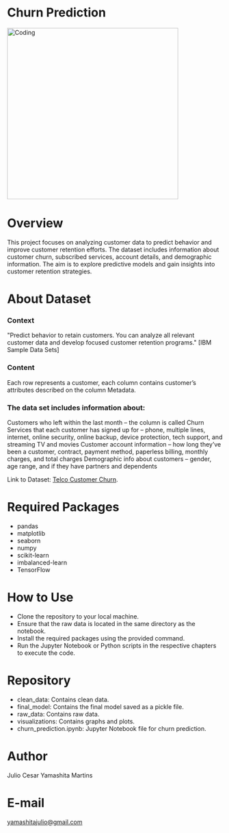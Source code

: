 # Churn Prediction

<img align="center" alt="Coding" width="400" src="https://propz.com.br/wp-content/uploads/2022/12/capa-6-jpg-1200x900.webp">

# Overview
This project focuses on analyzing customer data to predict behavior and improve customer retention efforts. The dataset includes information about customer churn, subscribed services, account details, and demographic information. The aim is to explore predictive models and gain insights into customer retention strategies.

# About Dataset

### Context
"Predict behavior to retain customers. You can analyze all relevant customer data and develop focused customer retention programs." [IBM Sample Data Sets]

### Content
Each row represents a customer, each column contains customer’s attributes described on the column Metadata.

### The data set includes information about:
Customers who left within the last month – the column is called Churn
Services that each customer has signed up for – phone, multiple lines, internet, online security, online backup, device protection, tech support, and streaming TV and movies
Customer account information – how long they’ve been a customer, contract, payment method, paperless billing, monthly charges, and total charges
Demographic info about customers – gender, age range, and if they have partners and dependents

Link to Dataset: [Telco Customer Churn](https://www.kaggle.com/datasets/blastchar/telco-customer-churn).

# Required Packages
- pandas
- matplotlib
- seaborn
- numpy
- scikit-learn 
- imbalanced-learn
- TensorFlow

# How to Use
- Clone the repository to your local machine.
- Ensure that the raw data is located in the same directory as the notebook.
- Install the required packages using the provided command.
- Run the Jupyter Notebook or Python scripts in the respective chapters to execute the code.

# Repository
- clean_data: Contains clean data.
- final_model: Contains the final model saved as a pickle file.
- raw_data: Contains raw data.
- visualizations: Contains graphs and plots.
- churn_prediction.ipynb: Jupyter Notebook file for churn prediction.

# Author
Julio Cesar Yamashita Martins

# E-mail
yamashitajulio@gmail.com
